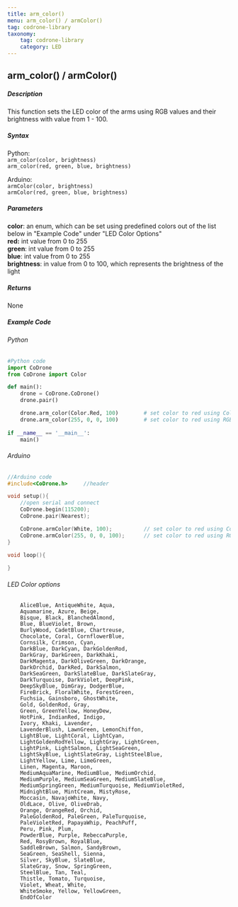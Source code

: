```yaml
---
title: arm_color()
menu: arm_color() / armColor()
tag: codrone-library
taxonomy:
	tag: codrone-library
	category: LED
---
```


## arm_color() / armColor()

##### Description

This function sets the LED color of the arms using RGB values and their brightness with value from 1 - 100.

##### Syntax
Python:<br />
```arm_color(color, brightness)```<br />
```arm_color(red, green, blue, brightness)```<br />

Arduino:<br />
```armColor(color, brightness)```<br />
```armColor(red, green, blue, brightness)```<br />


##### Parameters
**color**: an enum, which can be set using predefined colors out of the list below in "Example Code" under "LED Color Options" <br />
**red:** int value from 0 to 255<br/>
**green**: int value from 0 to 255<br/>
**blue**: int value from 0 to 255<br/>
**brightness**: in value from 0 to 100, which represents the brightness of the light<br />


##### Returns

None

##### Example Code
###### Python
```python
#Python code
import CoDrone
from CoDrone import Color

def main():
	drone = CoDrone.CoDrone()
	drone.pair()

	drone.arm_color(Color.Red, 100)        # set color to red using Color
    drone.arm_color(255, 0, 0, 100)        # set color to red using RGB
    
if __name__ == '__main__':
	main()

```
###### Arduino
```c
//Arduino code
#include<CoDrone.h>		//header

void setup(){
	//open serial and connect
	CoDrone.begin(115200);
	CoDrone.pair(Nearest);

	CoDrone.armColor(White, 100);          // set color to red using Color
    CoDrone.armColor(255, 0, 0, 100);      // set color to red using RGB
}

void loop(){
	
}

```

###### LED Color options
```
	AliceBlue, AntiqueWhite, Aqua,
    Aquamarine, Azure, Beige,
    Bisque, Black, BlanchedAlmond,
    Blue, BlueViolet, Brown,
    BurlyWood, CadetBlue, Chartreuse,
    Chocolate, Coral, CornflowerBlue,
    Cornsilk, Crimson, Cyan,
    DarkBlue, DarkCyan, DarkGoldenRod,
    DarkGray, DarkGreen, DarkKhaki,
    DarkMagenta, DarkOliveGreen, DarkOrange,
    DarkOrchid, DarkRed, DarkSalmon,
    DarkSeaGreen, DarkSlateBlue, DarkSlateGray,
    DarkTurquoise, DarkViolet, DeepPink,
    DeepSkyBlue, DimGray, DodgerBlue,
    FireBrick, FloralWhite, ForestGreen,
    Fuchsia, Gainsboro, GhostWhite,
    Gold, GoldenRod, Gray,
    Green, GreenYellow, HoneyDew,
    HotPink, IndianRed, Indigo,
    Ivory, Khaki, Lavender,
    LavenderBlush, LawnGreen, LemonChiffon,
    LightBlue, LightCoral, LightCyan,
    LightGoldenRodYellow, LightGray, LightGreen,
    LightPink, LightSalmon, LightSeaGreen,
    LightSkyBlue, LightSlateGray, LightSteelBlue,
    LightYellow, Lime, LimeGreen,
    Linen, Magenta, Maroon,
    MediumAquaMarine, MediumBlue, MediumOrchid,
    MediumPurple, MediumSeaGreen, MediumSlateBlue,
    MediumSpringGreen, MediumTurquoise, MediumVioletRed,
    MidnightBlue, MintCream, MistyRose,
    Moccasin, NavajoWhite, Navy,
    OldLace, Olive, OliveDrab,
    Orange, OrangeRed, Orchid,
    PaleGoldenRod, PaleGreen, PaleTurquoise,
    PaleVioletRed, PapayaWhip, PeachPuff,
    Peru, Pink, Plum,
    PowderBlue, Purple, RebeccaPurple,
    Red, RosyBrown, RoyalBlue,
    SaddleBrown, Salmon, SandyBrown,
    SeaGreen, SeaShell, Sienna,
    Silver, SkyBlue, SlateBlue,
    SlateGray, Snow, SpringGreen,
    SteelBlue, Tan, Teal,
    Thistle, Tomato, Turquoise,
    Violet, Wheat, White,
    WhiteSmoke, Yellow, YellowGreen,
    EndOfColor
```